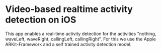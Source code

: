 # Video-based realtime activity detection on iOS

This app enables a real-time activity detection for the activities "nothing, waveLeft, waveRight, callingLeft, callingRight". For this we use the Apple ARKit-Framework and a self trained activity detection model. 
